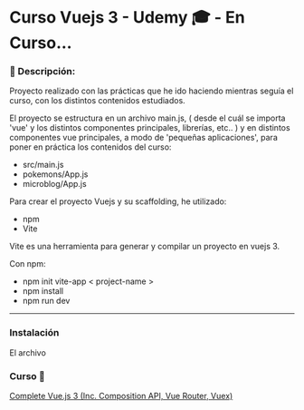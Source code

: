 # Curso Vuejs 3 - Udemy 🎓 - En Curso...
### 📜 Descripción:
<p>Proyecto realizado con las prácticas que he ido haciendo mientras seguía el curso, con los distintos contenidos estudiados.</p>

<p>El proyecto se estructura en un archivo main.js, ( desde el cuál se importa 'vue' y los distintos componentes principales, librerías, etc.. )
  y en distintos componentes vue principales, a modo de 'pequeñas aplicaciones', para poner en práctica los contenidos del curso:</p>

*   src/main.js
*   pokemons/App.js
*   microblog/App.js

<p>Para crear el proyecto Vuejs y su scaffolding, he utilizado:</p>

*   npm
*   Vite

<p>Vite es una herramienta para generar y compilar un proyecto en vuejs 3.</p>

<p>Con npm:</p>

*   npm init vite-app < project-name >
*   npm install
*   npm run dev

<hr>

### Instalación

El archivo

### Curso 🔎 
<a href="https://www.udemy.com/course/complete-vuejs-3-crash-course-composition-api-vue-router-vuex/" target="_blank">Complete Vue.js 3 (Inc. Composition API, Vue Router, Vuex)</a>
